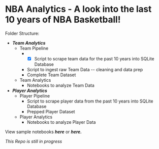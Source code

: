 # NBA Analytics - A look into the last 10 years of NBA Basketball!

Folder Structure:
 
  * ***Team Analytics***
      * Team Pipeline
          * - [x] Script to scrape team data for the past 10 years into SQLite Database 
          * Script to ingest raw Team Data -- cleaning and data prep
          * Complete Team Dataset
      * Team Analytics
          * Notebooks to analyze Team Data
  * ***Player Analytics***
      * Player Pipeline
          * Script to scrape player data from the past 10 years into SQLite Database
          * Prepped Player Dataset
      * Player Analytics
          * Notebooks to analyze Player Data
 
View sample notebooks ***here*** or ***here.*** 

*This Repo is still in progress* 
